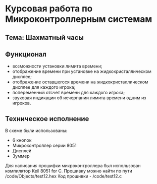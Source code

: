 # Курсовая работа по Микроконтроллерным системам

## Тема: Шахматный часы

## Функционал
 - возможности установки лимита времени;
 - отображение времени при установке на жидкокристаллическом дисплее;
 - отображение оставшегося времени на жидкокристаллическом дисплее для каждого игрока;
 - попеременный отсчет времени для каждого игрока;
 - звуковая индикации об исчерпании лимита времени одним из игроков.

## Техническое исполнение
В схеме были использованы:
- 6 кнопок
- Микроконтроллер серии 8051
- Дисплей
- Зуммер

Для написания прошифки микроконтроллера был использован компилятор Keil 8051 for C. 
Прошивку можно найти по пути /code/Objects/test12.hex
Код прошивки - /code/test12.c
